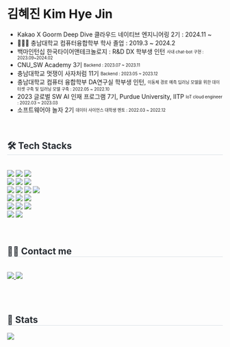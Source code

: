 
# 김혜진 Kim Hye Jin
- Kakao X Goorm Deep Dive 클라우드 네이티브 엔지니어링 2기 : 2024.11 ~ 
- 👩🏻‍🎓 충남대학교 컴퓨터융합학부 학사 졸업 : 2019.3 ~ 2024.2
- 백마인턴십 한국타이어앤테크놀로지 : R&D DX 학부생 인턴 <sub><sup>사내 chat-bot 구현 : 2023.09~2024.02</sup></sub>
- CNU_SW Academy 3기  <sub><sup>Backend : 2023.07 ~ 2023.11</sup></sub><br>
- 충남대학교 멋쟁이 사자처럼 11기  <sub><sup>Backend : 2023.05 ~ 2023.12</sup></sub><br>
- 충남대학교 컴퓨터 융합학부 DA연구실 학부생 인턴, <sub><sup>이동체 경로 예측 딥러닝
모델을 위한 데이터셋 구축 및 딥러닝 모델 구축 : 2022.05 ~ 2022.10</sup></sub><br>
- 2023 글로벌 SW AI 인재 프로그램 7기, Purdue University, IITP <sub><sup>IoT cloud engineer : 2022.03 ~ 2023.03</sup></sub><br>
- 소프트웨어야 놀자 2기 <sub><sup>데이터 사이언스 대학생 멘토 : 2022.03 ~ 2022.12</sup></sub><br>

<br>
<div style="text-align: left;">
    <h2 style="border-bottom: 1px solid #d8dee4; color: #282d33;"> 🛠️ Tech Stacks </h2> <br> 
    <div style="margin: ; text-align: left;" "text-align: left;"> 
        <img src="https://img.shields.io/badge/Amazon AWS-232F3E?style=flat-square&logo=Amazon AWS&logoColor=white">
          <img src="https://img.shields.io/badge/Docker-2496ED?style=flat-square&logo=Docker&logoColor=white">
          <img src="https://img.shields.io/badge/Elasticsearch-005571?style=flat-square&logo=Elasticsearch&logoColor=white">
          <br/><img src="https://img.shields.io/badge/Spring-6DB33F?style=flat-square&logo=Spring&logoColor=white">
          <img src="https://img.shields.io/badge/Spring Boot-6DB33F?style=flat-square&logo=Spring Boot&logoColor=white">
          <img src="https://img.shields.io/badge/MySQL-4479A1?style=flat-square&logo=MySQL&logoColor=white">
          <br/><img src="https://img.shields.io/badge/React-61DAFB?style=flat-square&logo=React&logoColor=white">
          <img src="https://img.shields.io/badge/HTML5-E34F26?style=flat-square&logo=HTML5&logoColor=white">
          <img src="https://img.shields.io/badge/CSS3-1572B6?style=flat-square&logo=CSS3&logoColor=white">
          <img src="https://img.shields.io/badge/Javascript-F7DF1E?style=flat-square&logo=Javascript&logoColor=white">
          <br/><img src="https://img.shields.io/badge/Java-007396?style=flat-square&logo=Java&logoColor=white">
          <img src="https://img.shields.io/badge/Python-3776AB?style=flat-square&logo=Python&logoColor=white">
          <img src="https://img.shields.io/badge/Linux-FCC624?style=flat-square&logo=Linux&logoColor=white">
          <br /><img src="https://img.shields.io/badge/Git-F05032?style=flat-square&logo=Git&logoColor=white">
          <img src="https://img.shields.io/badge/Github-181717?style=flat-square&logo=Github&logoColor=white">
          <img src="https://img.shields.io/badge/Jenkins-D24939?style=flat-square&logo=Jenkins&logoColor=white">
          <br/><img src="https://img.shields.io/badge/Notion-000000?style=flat-square&logo=Notion&logoColor=white">
          <img src="https://img.shields.io/badge/Figma-F24E1E?style=flat-square&logo=Figma&logoColor=white">
          </div>
    </div>
    <br/>
    <br/>
    <div style="text-align: left;">
    <h2 style="border-bottom: 1px solid #d8dee4; color: #282d33;"> 🧑‍💻 Contact me </h2> <br> 
    <div style="text-align: left;"> <a href=https://dusty-wznt.tistory.com/> <img src="https://img.shields.io/badge/Tistory-000000?style=flat-square&logo=Tistory&logoColor=white&link=https://dusty-wznt.tistory.com/"> </a>
         <a href=mailto:hyejinkim1003.dev@gmail.com> <img src="https://img.shields.io/badge/Gmail-EA4335?style=flat-square&logo=Gmail&logoColor=white&link=mailto:hyejinkim1003.dev@gmail.com"> </a>
          </div>  <br> 
    </div>
    <br/><br/>
    <div style="text-align: left;"> 
    <h2 style="border-bottom: 1px solid #d8dee4; color: #282d33;"> 🏅 Stats </h2> <div style="text-align: left;"> <img src="https://github-readme-stats.vercel.app/api?username=WZNT-KimHyeJin&bg_color=180,d1f1ff,00000000&title_color=372c8c&text_color=372c8c"
         />  </div> 
    </div>
    





